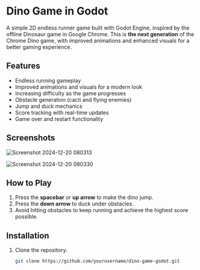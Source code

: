 # Dino Game in Godot

A simple 2D endless runner game built with Godot Engine, inspired by the offline Dinosaur game in Google Chrome. This is **the next generation** of the Chrome Dino game, with improved animations and enhanced visuals for a better gaming experience.

## Features

- Endless running gameplay
- Improved animations and visuals for a modern look
- Increasing difficulty as the game progresses
- Obstacle generation (cacti and flying enemies)
- Jump and duck mechanics
- Score tracking with real-time updates
- Game over and restart functionality

## Screenshots

![Screenshot 2024-12-20 080313](https://github.com/user-attachments/assets/e0942858-1f96-4304-b104-d48094488332)

![Screenshot 2024-12-20 080330](https://github.com/user-attachments/assets/a8177092-249a-44b4-9e54-749ade7d70ee)


## How to Play

1. Press the **spacebar** or **up arrow** to make the dino jump.
2. Press the **down arrow** to duck under obstacles.
3. Avoid hitting obstacles to keep running and achieve the highest score possible.

## Installation

1. Clone the repository:
   ```bash
   git clone https://github.com/yourusername/dino-game-godot.git
